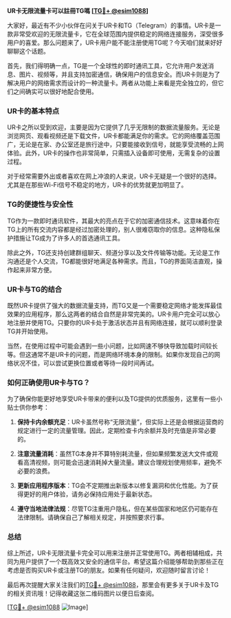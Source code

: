 **UR卡无限流量卡可以註冊TG嗎 [[TG💪+ @esim1088](https://t.me/s/esim1088)]**

大家好，最近有不少小伙伴在问关于UR卡和TG（Telegram）的事情。UR卡是一款非常受欢迎的无限流量卡，它在全球范围内提供稳定的网络连接服务，深受很多用户的喜爱。那么问题来了，UR卡用户能不能注册使用TG呢？今天咱们就来好好聊聊这个话题。

首先，我们得明确一点，TG是一个全球性的即时通讯工具，它允许用户发送消息、图片、视频等，并且支持加密通信，确保用户的信息安全。而UR卡则是为了解决用户的网络需求而设计的一种流量卡。两者从功能上来看是完全独立的，但它们之间确实可以很好地配合使用。

### UR卡的基本特点

UR卡之所以受到欢迎，主要是因为它提供了几乎无限制的数据流量服务。无论是浏览网页、观看视频还是下载文件，UR卡都能满足你的需求。它的网络覆盖范围广，无论是在家、办公室还是旅行途中，只要能接收到信号，就能享受流畅的上网体验。此外，UR卡的操作也非常简单，只需插入设备即可使用，无需复杂的设置过程。

对于经常需要外出或者喜欢在网上冲浪的人来说，UR卡无疑是一个很好的选择。尤其是在那些Wi-Fi信号不稳定的地方，UR卡的优势就更加明显了。

### TG的便捷性与安全性

TG作为一款即时通讯软件，其最大的亮点在于它的加密通信技术。这意味着你在TG上的所有交流内容都是经过加密处理的，别人很难窃取你的信息。这种隐私保护措施让TG成为了许多人的首选通讯工具。

除此之外，TG还支持创建群组聊天、频道分享以及文件传输等功能。无论是工作沟通还是个人交流，TG都能很好地满足各种需求。而且，TG的界面简洁直观，操作起来非常方便。

### UR卡与TG的结合

既然UR卡提供了强大的数据流量支持，而TG又是一个需要稳定网络才能发挥最佳效果的应用程序，那么这两者的结合自然是非常完美的。UR卡用户完全可以放心地注册并使用TG。只要你的UR卡处于激活状态并且有网络连接，就可以顺利登录TG并开始使用。

当然，在使用过程中可能会遇到一些小问题，比如网速不够快导致加载时间较长等。但这通常不是UR卡的问题，而是网络环境本身的限制。如果你发现自己的网络状况不佳，可以尝试更换位置或者等待一段时间再试。

### 如何正确使用UR卡与TG？

为了确保你能更好地享受UR卡带来的便利以及TG提供的优质服务，这里有一些小贴士供你参考：

1. **保持卡内余额充足**：UR卡虽然号称“无限流量”，但实际上还是会根据运营商的规定进行一定的流量管理。因此，定期检查卡内余额并及时充值是非常必要的。
   
2. **注意流量消耗**：虽然TG本身并不算特别耗流量，但如果频繁发送大文件或观看高清视频，则可能会迅速消耗掉大量流量。建议合理规划使用频率，避免不必要的浪费。

3. **更新应用程序版本**：TG会不定期推出新版本以修复漏洞和优化性能。为了获得更好的用户体验，请务必保持应用处于最新状态。

4. **遵守当地法律法规**：尽管TG注重用户隐私，但在某些国家和地区仍可能存在法律限制。请确保自己了解相关规定，并按照要求行事。

### 总结

综上所述，UR卡无限流量卡完全可以用来注册并正常使用TG。两者相辅相成，共同为用户提供了一个既高效又安全的通信平台。希望这篇介绍能够帮助到那些正在考虑是否购买UR卡或注册TG的朋友。如果有任何疑问，欢迎随时留言讨论！

最后再次提醒大家关注我们的[TG💪+ @esim1088](https://t.me/s/esim1088)，那里会有更多关于UR卡及TG的相关资讯哦！记得收藏这张二维码图片以便日后查阅。

[[TG💪+ @esim1088](https://t.me/s/esim1088) ![Image](https://i.postimg.cc/4NQfJmqS/Snipaste-2025-05-13-00-14-12.png)]